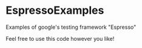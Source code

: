 # EspressoExamples
Examples of google's testing framework "Espresso"

Feel free to use this code however you like!
